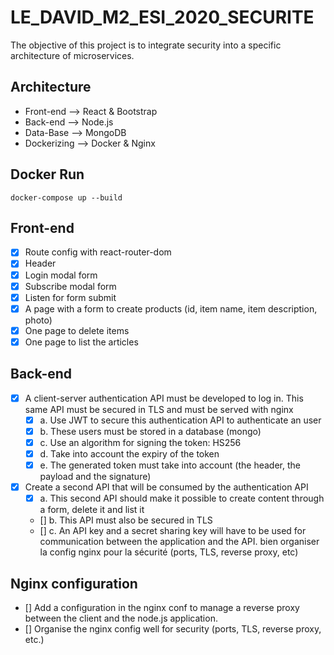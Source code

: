 # LE_DAVID_M2_ESI_2020_SECURITE
The objective of this project is to integrate security into a specific architecture of microservices.

## Architecture
* Front-end --> React & Bootstrap
* Back-end --> Node.js
* Data-Base --> MongoDB
* Dockerizing --> Docker & Nginx


## Docker Run
```
docker-compose up --build
```
## Front-end

* [x] Route config with react-router-dom
* [x] Header
* [x] Login modal form
* [x] Subscribe modal form
* [x] Listen for form submit
* [x] A page with a form to create products (id, item name, item description, photo)
* [x] One page to delete items
* [x] One page to list the articles

## Back-end

* [x] A client-server authentication API must be developed to log in. This same API must be secured in TLS and must be served with nginx
  * [x] a. Use JWT to secure this authentication API to authenticate an user
  * [x] b. These users must be stored in a database (mongo)
  * [x] c. Use an algorithm for signing the token: HS256
  * [x] d. Take into account the expiry of the token
  * [x] e. The generated token must take into account (the header, the payload and the signature)
* [x] Create a second API that will be consumed by the authentication API
  * [x] a. This second API should make it possible to create content through a form, delete it and list it
  * [] b. This API must also be secured in TLS
  * [] c. An API key and a secret sharing key will have to be used for communication between the application and the API.
  bien organiser la config nginx pour la sécurité (ports, TLS, reverse proxy, etc)

  
## Nginx configuration
* [] Add a configuration in the nginx conf to manage a reverse proxy between the client and the node.js application.
* [] Organise the nginx config well for security (ports, TLS, reverse proxy, etc.)

